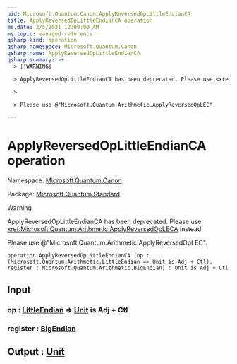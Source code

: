 ```yaml
---
uid: Microsoft.Quantum.Canon.ApplyReversedOpLittleEndianCA
title: ApplyReversedOpLittleEndianCA operation
ms.date: 2/5/2021 12:00:00 AM
ms.topic: managed-reference
qsharp.kind: operation
qsharp.namespace: Microsoft.Quantum.Canon
qsharp.name: ApplyReversedOpLittleEndianCA
qsharp.summary: >+
  > [!WARNING]

  > ApplyReversedOpLittleEndianCA has been deprecated. Please use <xref:Microsoft.Quantum.Arithmetic.ApplyReversedOpLECA> instead.

  >

  > Please use @"Microsoft.Quantum.Arithmetic.ApplyReversedOpLEC".

---
```


# ApplyReversedOpLittleEndianCA operation

Namespace: [Microsoft.Quantum.Canon](xref:Microsoft.Quantum.Canon)

Package: [Microsoft.Quantum.Standard](https://nuget.org/packages/Microsoft.Quantum.Standard)


> [!WARNING]
> ApplyReversedOpLittleEndianCA has been deprecated. Please use <xref:Microsoft.Quantum.Arithmetic.ApplyReversedOpLECA> instead.
>
> Please use @"Microsoft.Quantum.Arithmetic.ApplyReversedOpLEC".



```qsharp
operation ApplyReversedOpLittleEndianCA (op : (Microsoft.Quantum.Arithmetic.LittleEndian => Unit is Adj + Ctl), register : Microsoft.Quantum.Arithmetic.BigEndian) : Unit is Adj + Ctl
```


## Input

### op : [LittleEndian](xref:Microsoft.Quantum.Arithmetic.LittleEndian) => [Unit](xref:microsoft.quantum.lang-ref.unit)  is Adj + Ctl




### register : [BigEndian](xref:Microsoft.Quantum.Arithmetic.BigEndian)





## Output : [Unit](xref:microsoft.quantum.lang-ref.unit)

